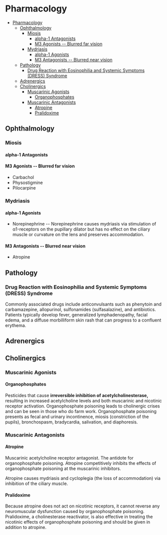 # Pharmacology

- [Pharmacology](#pharmacology)
  - [Ophthalmology](#ophthalmology)
    - [Miosis](#miosis)
      - [alpha-1 Antagonists](#alpha-1-antagonists)
      - [M3 Agonists -- Blurred far vision](#m3-agonists----blurred-far-vision)
    - [Mydriasis](#mydriasis)
      - [alpha-1 Agonists](#alpha-1-agonists)
      - [M3 Antagonists -- Blurred near vision](#m3-antagonists----blurred-near-vision)
  - [Pathology](#pathology)
    - [Drug Reaction with Eosinophilia and Systemic Symptoms (DRESS) Syndrome](#drug-reaction-with-eosinophilia-and-systemic-symptoms-dress-syndrome)
  - [Adrenergics](#adrenergics)
  - [Cholinergics](#cholinergics)
    - [Muscarinic Agonists](#muscarinic-agonists)
      - [Organophosphates](#organophosphates)
    - [Muscarinic Antagonists](#muscarinic-antagonists)
      - [Atropine](#atropine)
      - [Pralidoxime](#pralidoxime)

## Ophthalmology

### Miosis

#### alpha-1 Antagonists

#### M3 Agonists -- Blurred far vision

- Carbachol
- Physostigmine
- Pilocarpine

### Mydriasis

#### alpha-1 Agonists

- Norepinephrine -- Norepinephrine causes mydriasis via stimulation of α1-receptors on the pupillary dilator but has no effect on the ciliary muscle or curvature on the lens and preserves accommodation.

#### M3 Antagonists -- Blurred near vision

- Atropine

## Pathology

### Drug Reaction with Eosinophilia and Systemic Symptoms (DRESS) Syndrome 

Commonly associated drugs include anticonvulsants such as phenytoin and carbamazepine, allopurinol, sulfonamides (sulfasalazine), and antibiotics. Patients typically develop fever, generalized lymphadenopathy, facial edema, and a diffuse morbilliform skin rash that can progress to a confluent erythema.

## Adrenergics

## Cholinergics

### Muscarinic Agonists

#### Organophosphates

Pesticides that cause **irreversible inhibition of acetylcholinesterase,** resulting in increased acetylcholine levels and both muscarinic and nicotinic receptor activation.  Organophosphate poisoning leads to cholinergic crises and can be seen in those who do farm work. Organophosphate poisoning presents as fecal and urinary incontinence, miosis (constriction of the pupils), bronchospasm, bradycardia, salivation, and diaphoresis.

### Muscarinic Antagonists

#### Atropine

Muscarinic acetylcholine receptor antagonist. The antidote for organophosphate poisoning. Atropine competitively inhibits the effects of organophosphate poisoning at the muscarinic inhibitors.

Atropine causes mydriasis and cycloplegia (the loss of accommodation) via inhibition of the ciliary muscle.

#### Pralidoxime

Because atropine does not act on nicotinic receptors, it cannot reverse any neuromuscular dysfunction caused by organophosphate poisoning. Pralidoxime, a cholinesterase reactivator, is also effective in treating the nicotinic effects of organophosphate poisoning and should be given in addition to atropine.
